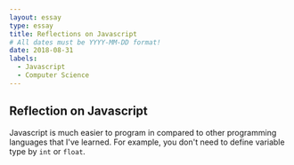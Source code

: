```yaml
---
layout: essay
type: essay
title: Reflections on Javascript
# All dates must be YYYY-MM-DD format!
date: 2018-08-31
labels:
  - Javascript
  - Computer Science
---
```


## Reflection on Javascript

Javascript is much easier to program in compared to other programming languages that I've learned. For example, you don't need to define variable type by `int` or `float`. 
